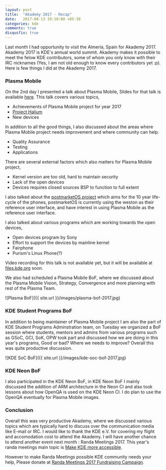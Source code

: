 ```yaml
---
layout: post
title:  "Akademy 2017 - Recap"
date:   2017-08-13 19:10:00 +05:30
categories: kde
comments: true
disqusfix: true
---
```


Last month I had opportunity to visit the Almería, Spain for Akademy 2017. Akademy 2017 is KDE's annual world summit. Akademy makes it possible to meet the felow KDE contributors, some of whom you only know with their IRC nicknames (Yes, I am not old enough to know every contributors yet :p). Here is few things I did at the Akademy 2017.

### Plasma Mobile

On the 2nd day I presented a talk about Plasma Mobile, Slides for that talk is available [here](http://blog.bshah.in/slides/akademy2017/). This talk covers various topics,

- Achievements of Plasma Mobile project for year 2017
- [Project Halium](https://halium.org)
- New devices

In addition to all the good things, I also discussed about the areas where Plasma Mobile project needs improvement and where community can help.

- Quality Assurance
- Testing
- Applications

There are several external factors which also matters for Plasma Mobile project,

- Kernel version are too old, hard to maintain security
- Lack of the open devices
- Devices requires closed sources BSP to function to full extent

I also talked about the [postmarketOS project](https://www.postmarketos.org/) which aims for the 10 year life-cycle of the phones, postmarketOS is currently using the weston as their reference user interface, and have interest in using Plasma Mobile as the reference user interface.

I also talked about various programs which are working towards the open devices,

- Open devices program by Sony
- Effort to support the devices by mainline kernel
- Fairphone
- Purism's Linux Phone(?)

Video recording for this talk is not available yet, but it will be available at [files.kde.org](https://files.kde.org/akademy/2017/) soon.

We also had scheduled a Plasma Mobile BoF, where we discussed about the Plasma Mobile Vision, Strategy, Convergence and more planning with rest of the Plasma Team.

![Plasma BoF]({{ site.url }}/images/plasma-bof-2017.jpg)

### KDE Student Programs BoF

In addition to being maintainer of Plasma Mobile project I am also the part of KDE Student Programs Adminstration team, on Tuesday we organized a BoF session where students, mentors and admins from various programs such as GSoC, GCI, SoK, OPW took part and discussed how we are doing in this year's programs, Good or bad? Where we needs to improve? Overall this was quite productive discussion.

![KDE SoC BoF]({{ site.url }}/images/kde-soc-bof-2017.jpg)

### KDE Neon BoF

I also participated in the KDE Neon BoF, in KDE Neon BoF I mainly discussed the addition of ARM architecture in the Neon CI and also took lessons about how OpenQA is used on the KDE Neon CI. I do plan to use the OpenQA eventually for Plasma Mobile images.

### Conclusion

Overall this was very productive Akademy, where we discussed various topics which are typically hard to discuss over the communication media like E-mail or IRC. I would like to thank the KDE e.V. for covering my flight and accomodation cost to attend the Akademy. I will have another chance to attend another event next month : Randa Meetings 2017. This year's randa meetings main topic is [Make KDE more accessible](https://randa-meetings.ch/2017/06/16/randa-meetings-2017-make-kde-more-accessible/).

However to make Randa Meetings possible KDE community needs your help, Please donate at [Randa Meetings 2017 Fundraising Campaign](https://www.kde.org/fundraisers/randameetings2017).
